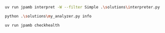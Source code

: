 ```bash
uv run jpamb interpret -W --filter Simple .\solutions\interpreter.py
```

```bash
python .\solutions\my_analyzer.py info
```

```bash
uv run jpamb checkhealth
```